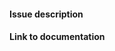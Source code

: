 #### Issue description

<!-- Describe your feature request or bug report here -->

#### Link to documentation

<!-- Please provide a link to the relevant documentation on https://yaml.org/ -->
